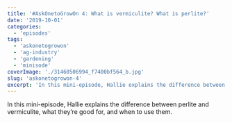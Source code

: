```yaml
---
title: '#AskOnetoGrowOn 4: What is vermiculite? What is perlite?'
date: '2019-10-01'
categories:
  - 'episodes'
tags:
  - 'askonetogrowon'
  - 'ag-industry'
  - 'gardening'
  - 'minisode'
coverImage: './31460506994_f7400bf564_b.jpg'
slug: 'askonetogrowon-4'
excerpt: 'In this mini-episode, Hallie explains the difference between perlite and vermiculite, what they’re good for, and when to use them.'
---
```


In this mini-episode, Hallie explains the difference between perlite and vermiculite, what they’re good for, and when to use them.
